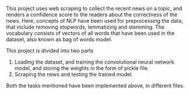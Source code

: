 This project uses web scraping to collect the recent news on a topic, and renders a confidence score to the readers about the correctness of the news. Here, concepts of NLP have been used for preprocessing the data, that include removing stopwords, lemmatizing and stemming. The vocabulary consists of vectors of all words that have been used in the dataset, also known as bag of words model.

This project is divided into two parts
1. Loading the dataset, and training the convolutional neural network model, and storing the weights in the form of pickle file.
2. Scraping the news and testing the trained model.

Both the tasks mentioned have been implemented above, in different files. 

